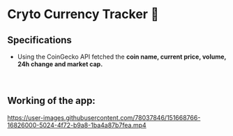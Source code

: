 # Cryto Currency Tracker 🤑

## Specifications

- Using the CoinGecko API fetched the **coin name, current price, volume, 24h change and market cap.**
<br><br><br>

## Working of the app: 

https://user-images.githubusercontent.com/78037846/151668766-16826000-5024-4f72-b9a8-1ba4a87b7fea.mp4

